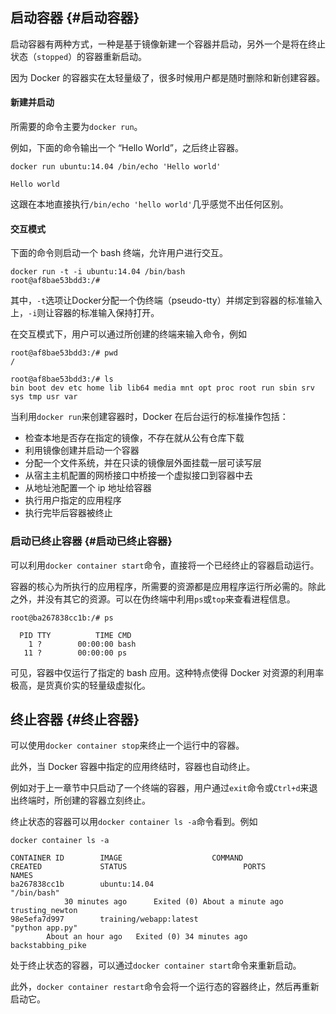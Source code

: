 ## 启动容器 {#启动容器}

启动容器有两种方式，一种是基于镜像新建一个容器并启动，另外一个是将在终止状态（`stopped`）的容器重新启动。

因为 Docker 的容器实在太轻量级了，很多时候用户都是随时删除和新创建容器。

#### 新建并启动

所需要的命令主要为`docker run`。

例如，下面的命令输出一个 “Hello World”，之后终止容器。

```
docker run ubuntu:14.04 /bin/echo 'Hello world'

Hello world
```

这跟在本地直接执行`/bin/echo 'hello world'`几乎感觉不出任何区别。

#### 交互模式

下面的命令则启动一个 bash 终端，允许用户进行交互。

```
docker run -t -i ubuntu:14.04 /bin/bash
root@af8bae53bdd3:/#
```

其中，`-t`选项让Docker分配一个伪终端（pseudo-tty）并绑定到容器的标准输入上，`-i`则让容器的标准输入保持打开。

在交互模式下，用户可以通过所创建的终端来输入命令，例如

```
root@af8bae53bdd3:/# pwd
/

root@af8bae53bdd3:/# ls
bin boot dev etc home lib lib64 media mnt opt proc root run sbin srv sys tmp usr var
```



当利用`docker run`来创建容器时，Docker 在后台运行的标准操作包括：

* 检查本地是否存在指定的镜像，不存在就从公有仓库下载
* 利用镜像创建并启动一个容器
* 分配一个文件系统，并在只读的镜像层外面挂载一层可读写层
* 从宿主主机配置的网桥接口中桥接一个虚拟接口到容器中去
* 从地址池配置一个 ip 地址给容器
* 执行用户指定的应用程序
* 执行完毕后容器被终止

### 启动已终止容器 {#启动已终止容器}

可以利用`docker container start`命令，直接将一个已经终止的容器启动运行。

容器的核心为所执行的应用程序，所需要的资源都是应用程序运行所必需的。除此之外，并没有其它的资源。可以在伪终端中利用`ps`或`top`来查看进程信息。

```
root@ba267838cc1b:/# ps

  PID TTY          TIME CMD
    1 ?        00:00:00 bash
   11 ?        00:00:00 ps
```

可见，容器中仅运行了指定的 bash 应用。这种特点使得 Docker 对资源的利用率极高，是货真价实的轻量级虚拟化。

## 终止容器 {#终止容器}

可以使用`docker container stop`来终止一个运行中的容器。

此外，当 Docker 容器中指定的应用终结时，容器也自动终止。

例如对于上一章节中只启动了一个终端的容器，用户通过`exit`命令或`Ctrl+d`来退出终端时，所创建的容器立刻终止。

终止状态的容器可以用`docker container ls -a`命令看到。例如

```
docker container ls -a

CONTAINER ID        IMAGE                    COMMAND                CREATED             STATUS                          PORTS               NAMES
ba267838cc1b        ubuntu:14.04             
"/bin/bash"
            30 minutes ago      Exited (0) About a minute ago                       trusting_newton
98e5efa7d997        training/webapp:latest   
"python app.py"
        About an hour ago   Exited (0) 34 minutes ago                           backstabbing_pike
```

处于终止状态的容器，可以通过`docker container start`命令来重新启动。

此外，`docker container restart`命令会将一个运行态的容器终止，然后再重新启动它。

